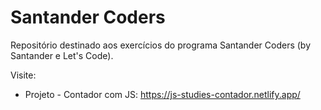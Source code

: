 # Santander Coders

Repositório destinado aos exercícios do programa Santander Coders (by Santander e Let's Code).

Visite:
- Projeto - Contador com JS: https://js-studies-contador.netlify.app/
